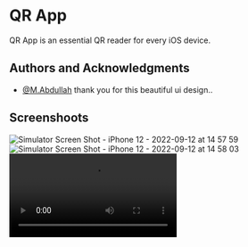 
# QR App

QR App is an essential QR reader for every iOS device.

## Authors and Acknowledgments

- [@M.Abdullah](https://www.figma.com/community/file/1147921225625778139) thank you for this beautiful ui design..

  
## Screenshoots

![Simulator Screen Shot - iPhone 12 - 2022-09-12 at 14 57 59](https://user-images.githubusercontent.com/46837759/189648818-5e0fc36b-dac4-4cd2-bab7-fc2584cba9c7.png)
![Simulator Screen Shot - iPhone 12 - 2022-09-12 at 14 58 03](https://user-images.githubusercontent.com/46837759/189648829-322fa2f6-77af-4ef1-b249-1014358e6af3.png)
![Simulator Screen Shot - iPhone 12 - 2022-09-12 at 14 58 03](https://user-images.githubusercontent.com/46837759/189649456-0e782fb5-8bec-41dc-b5b2-3242386936b9.mp4)
  
